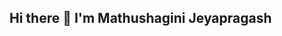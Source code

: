 ## Hi there 👋 I'm Mathushagini Jeyapragash

<!--
**Mathushagini/Mathushagini** is a ✨ _special_ ✨ repository because its `README.md` (this file) appears on your GitHub profile.

Here are some ideas to get you started:

- 🔭 I’m currently working on  Undergraduate at University of Sri Jayawardenepura
- 🌱 I’m currently learning Database system & Web Development
- 👯 I’m looking to collaborate on ...
- 🤔 I’m looking for help with ...
- 💬 Ask me about ...
- 📫 How to reach me: shaginimathu@gmail.com
- 😄 Pronouns: ...
- ⚡ Fun fact: I started coding with YouTube tutorials.

-->
